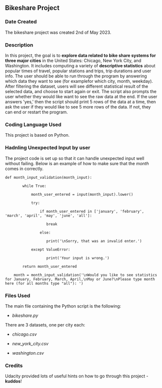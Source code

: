 ## Bikeshare Project

### Date Created
The bikeshare project was created 2nd of May 2023.

### Description
In this project, the goal is to **explore data related to bike share systems for three major cities** in the United States: Chicago, New York City, and Washington.
It includes computing a variety of **descriptive statistics** about popular times of travel, popular stations and trips, trip durations and user info. 
The user should be able to run through the program by answering which data they want to see (for examplefor which city, month, weekday).
After filtering the dataset, users will see different statistical result of the selected data, and choose to start again or exit.
The script also prompts the user whether they would like want to see the raw data at the end. If the user answers 'yes,' then the script should print 5 rows of the data at a time, then ask the user if they would like to see 5 more rows of the data. If not, they can end or restart the program.

### Coding Language Used
This project is based on Python.

### Hadnling Unexpected Input by user 
The project code is set up so that it can handle unexpected input well without failing. Below is an example of how to make sure that the _month_ comes in correctly.

`def month_input_validation(month_input):`

`        while True:`
        
`            month_user_entered = input(month_input).lower()`

`            try:`
            
`                if month_user_entered in ['january', 'february', 'march', 'april', 'may', 'june', 'all']:`
                
`                   break`
                   
`                else:`
                
`                   print('\nSorry, that was an invalid enter.')`
                   
`            except ValueError:`
            
`                   print('Your input is wrong.')`
                   
`        return month_user_entered`

`    month = month_input_validation('\nWould you like to see statistics for January, February, March, April,\nMay or June?\nPlease type month here (for all months type "all"): ')`

### Files Used
The main file containing the Python script is the following:

- _bikeshare.py_

There are 3 datasets, one per city each:

- _chicago.csv_

- _new_york_city.csv_

- _washington.csv_

### Credits
Udacity provided lots of useful hints on how to go through this project - **kuddos**!
